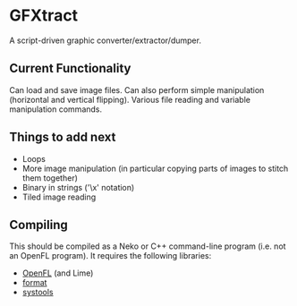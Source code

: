 # GFXtract
A script-driven graphic converter/extractor/dumper.

## Current Functionality
Can load and save image files. Can also perform simple manipulation (horizontal and vertical flipping). Various file reading and variable manipulation commands.

## Things to add next
* Loops
* More image manipulation (in particular copying parts of images to stitch them together)
* Binary in strings ('\x' notation)
* Tiled image reading

## Compiling
This should be compiled as a Neko or C++ command-line program (i.e. not an OpenFL program). It requires the following libraries:
* [OpenFL](http://www.openfl.org/) (and Lime)
* [format](https://github.com/HaxeFoundation/format)
* [systools](https://github.com/waneck/systools)